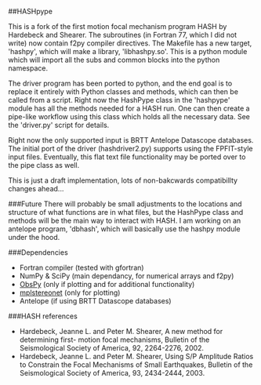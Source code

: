 ##HASHpype

This is a fork of the first motion focal mechanism program HASH by Hardebeck and Shearer. The subroutines (in Fortran 77, which I did not write) now contain f2py compiler directives. The Makefile has a new target, 'hashpy', which will make a library, 'libhashpy.so'. This is a python module which will import all the subs and common blocks into the python namespace.

The driver program has been ported to python, and the end goal is to replace it entirely with Python classes and methods, which can then be called from a script. Right now the HashPype class in the 'hashpype' module has all the methods needed for a HASH run. One can then create a pipe-like workflow using this class which holds all the necessary data. See the 'driver.py' script for details.

Right now the only supported input is BRTT Antelope Datascope databases. The initial port of the driver (hashdriver2.py) supports using the FPFIT-style input files. Eventually, this flat text file functionality may be ported over to the pipe class as well.

This is just a draft implementation, lots of non-bakcwards compatibillty changes ahead...

###Future
There will probably be small adjustments to the locations and structure of what functions are in what files, but the HashPype class and methods will be the main way to interact with HASH. I am working on an antelope program, 'dbhash', which will basically use the hashpy module under the hood.

###Dependencies
* Fortran compiler (tested with gfortran)
* NumPy & SciPy (main dependancy, for numerical arrays and f2py)
* [ObsPy](https://github.com/obspy/obspy.git) (only if plotting and for additional functionality) 
* [mplstereonet](https://github.com/joferkington/mplstereonet.git) (only for plotting)
* Antelope (if using BRTT Datascope databases)

###HASH references

* Hardebeck, Jeanne L. and Peter M. Shearer, A new method for determining first-
  motion focal mechanisms, Bulletin of the Seismological Society of America, 92,
  2264-2276, 2002.
* Hardebeck, Jeanne L. and Peter M. Shearer, Using S/P Amplitude Ratios to
  Constrain the Focal Mechanisms of Small Earthquakes, Bulletin of the
  Seismological Society of America, 93, 2434-2444, 2003.


